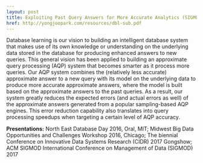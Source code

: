 ```yaml
---
layout: post
title: Exploiting Past Query Answers for More Accurate Analytics (SIGMOD'17, CIDR'17)
href: http://yongjoopark.com/resources/dbl-sub.pdf
---
```


Database learning is our vision to building an intelligent database system that
makes use of its own knowledge or understanding on the underlying data stored in
the database for producing enhanced answers to new queries. This general vision
has been applied to building an approximate query processing (AQP) system that becomes
smarter as it process more queries. Our AQP system combines the (relatively less
accurate) approximate answer to a new query with its model on the underlying
data to produce more accurate approximate answers, where the model is built
based on the approximate answers to the past queries. As a result, our system
greatly reduces the expected errors (and actual errors as well) of the
approximate answers generated from a popular sampling-based AQP engines.  This
error reduction capability also translates into query processing speedups when
targeting a certain level of AQP accuracy.

**Presentations:** North East Database Day 2016, Oral, MIT; Midwest Big Data
Opportunities and Challenges Workshop 2016, Chicago; The biennial Conference on Innovative Data Systems Research (CIDR) 2017 Gongshow; ACM SIGMOD International Conference on Management of Data (SIGMOD) 2017
